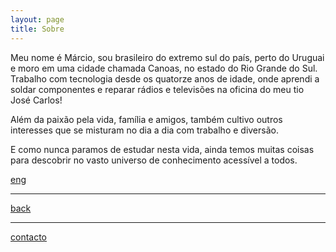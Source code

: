 ```yaml
---
layout: page
title: Sobre
---
```


Meu nome é Márcio, sou brasileiro do extremo sul do país, perto do Uruguai e moro em uma cidade chamada Canoas, no estado do Rio Grande do Sul.
Trabalho com tecnologia desde os quatorze anos de idade, onde aprendi a soldar componentes e reparar rádios e televisões na oficina do meu tio José Carlos!

Além da paixão pela vida, família e amigos, também cultivo outros interesses que se misturam no dia a dia com trabalho e diversão.

E como nunca paramos de estudar nesta vida, ainda temos muitas coisas para descobrir no vasto universo de conhecimento acessível a todos.

[eng](./about.html)

***
[back](./)

***
[contacto](./contacto.html)